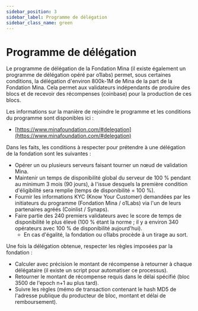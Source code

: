 ```yaml
---
sidebar_position: 3
sidebar_label: Programme de délégation
sidebar_class_name: green
---
```

# Programme de délégation
Le programme de délégation de la Fondation Mina (il existe également un programme de délégation opéré par o1labs) permet, sous certaines conditions, la délégation d'environ 800k-1M de Mina de la part de la Fondation Mina. 
Cela permet aux validateurs indépendants de produire des blocs et de recevoir des récompenses (coinbase) pour la production de ces blocs.

Les informations sur la manière de rejoindre le programme et les conditions du programme sont disponibles ici :

- [https://www.minafoundation.com/#delegation](https://www.minafoundation.com/#delegation)

Dans les faits, les conditions à respecter pour prétendre à une délégation de la fondation sont les suivantes :

* Opérer un ou plusieurs serveurs faisant tourner un nœud de validation Mina.
* Maintenir un temps de disponibilité global du serveur de 100 % pendant au minimum 3 mois (90 jours), à l'issue desquels la première condition d'éligibilité sera remplie (temps de disponibilité = 100 %).
* Fournir les informations KYC (Know Your Customer) demandées par les initiateurs du programme (Fondation Mina / o1Labs) via l'un de leurs partenaires agréés (Coinlist / Synaps).
* Faire partie des 240 premiers validateurs avec le score de temps de disponibilité le plus élevé (100 % étant la norme ; il y a environ 340 opérateurs avec 100 % de disponibilité aujourd'hui).
  * En cas d'égalité, la fondation ou o1labs procède à un tirage au sort.

Une fois la délégation obtenue, respecter les règles imposées par la fondation :

* Calculer avec précision le montant de récompense à retourner à chaque délégataire (il existe un script pour automatiser ce processus).
* Retourner le montant de récompense requis dans le délai spécifié (bloc 3500 de l'epoch n+1 au plus tard).
* Suivre les règles (mémo de transaction contenant le hash MD5 de l'adresse publique du producteur de bloc, montant et délai de remboursement).
